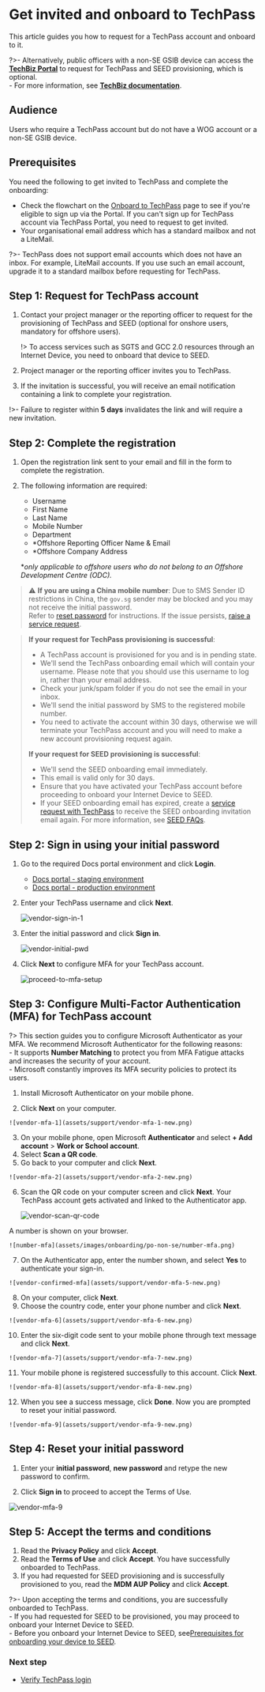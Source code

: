 # Get invited and onboard to TechPass

This article guides you how to request for a TechPass account and onboard to it. 

?>- Alternatively, public officers with a non-SE GSIB device can access the [**TechBiz Portal**](https://portal.techbiz.suite.gov.sg) to request for TechPass and SEED provisioning, which is optional. <br>- For more information, see [**TechBiz documentation**](https://docs.developer.tech.gov.sg/docs/techbiz-documentation/).


## Audience

Users who require a TechPass account but do not have a WOG account or a non-SE GSIB device.

## Prerequisites

You need the following to get invited to TechPass and complete the onboarding:

- Check the flowchart on the [Onboard to TechPass](onboard-to-techpass) page to see if you're eligible to sign up via the Portal. If you can't sign up for TechPass account via TechPass Portal, you need to request to get invited.
- Your organisational email address which has a standard mailbox and not a LiteMail.  

?>- TechPass does not support email accounts which does not have an inbox. For example, LiteMail accounts. If you use such an email account, upgrade it to a standard mailbox before requesting for TechPass.


## Step 1: Request for TechPass account

1. Contact your project manager or the reporting officer to request for the provisioning of TechPass and SEED (optional for onshore users, mandatory for offshore users).

   !> To access services such as SGTS and GCC 2.0 resources through an Internet Device, you need to onboard that device to SEED.

2. Project manager or the reporting officer invites you to TechPass.

3. If the invitation is successful, you will receive an email notification containing a link to complete your registration.

  !>- Failure to register within **5 days** invalidates the link and will require a new invitation.

## Step 2: Complete the registration
1. Open the registration link sent to your email and fill in the form to complete the registration. 
2. The following information are required:
    - Username
    - First Name
    - Last Name
    - Mobile Number
    - Department
    - *Offshore Reporting Officer Name & Email
    - *Offshore Company Address
    
    **only applicable to offshore users who do not belong to an Offshore Development Centre (ODC).*
> ⚠️ **If you are using a China mobile number**: Due to SMS Sender ID restrictions in China, the `gov.sg` sender may be blocked and you may not receive the initial password.  
> Refer to [reset password](reset-password.md) for instructions. If the issue persists, [raise a service request](https://go.gov.sg/seed-techpass-support).

  
> **If your request for TechPass provisioning is successful**:
>
>- A TechPass account is provisioned for you and is in pending state.
>- We'll send the TechPass onboarding email which will contain your username. Please note that you should use this username to log in, rather than your email address.
>- Check your junk/spam folder if you do not see the email in your inbox.
>- We'll send the initial password by SMS to the registered mobile number.
>- You need to activate the account within 30 days, otherwise we will terminate your TechPass account and you will need to make a new account provisioning request again.
>
> **If your request for SEED provisioning is successful**:
>
>- We'll send the SEED onboarding email immediately.
>- This email is valid only for 30 days.
>- Ensure that you have activated your TechPass account before proceeding to onboard your Internet Device to SEED.
>- If your SEED onboarding email has expired, create a [service request with TechPass](https://go.gov.sg/seed-techpass-support) to receive the SEED onboarding invitation email again. For more information, see [SEED FAQs](https://docs.developer.tech.gov.sg/docs/security-suite-for-engineering-endpoint-devices/faqs/seed-faq-general).

## Step 2: Sign in using your initial password

1. Go to the required Docs portal environment and click **Login**.

    - [Docs portal - staging environment](https://stg.docs.developer.tech.gov.sg/)
    - [Docs portal - production environment](https://docs.developer.tech.gov.sg/)
2. Enter your TechPass username and click **Next**.

   ![vendor-sign-in-1](assets/support/Vendor_email.png)
3. Enter the initial password and click **Sign in**.

   ![vendor-initial-pwd](assets/support/vendor-initial-password.png)
4. Click **Next** to configure MFA for your TechPass account. 

   ![proceed-to-mfa-setup](assets/support/more-info-required.png ':size=500')




## Step 3: Configure Multi-Factor Authentication (MFA) for TechPass account

?> This section guides you to configure Microsoft Authenticator as your MFA. We recommend Microsoft Authenticator for the following reasons:<br>- It supports **Number Matching** to protect you from MFA Fatigue attacks and increases the security of your account.<br>- Microsoft constantly improves its MFA security policies to protect its users.


  1. Install Microsoft Authenticator on your mobile phone.

  2. Click **Next** on your computer. 

    ![vendor-mfa-1](assets/support/vendor-mfa-1-new.png)

  3. On your mobile phone, open Microsoft **Authenticator** and select **+ Add account** > **Work or School account**.
  4. Select **Scan a QR code**.
  5. Go back to your computer and click **Next**.

    ![vendor-mfa-2](assets/support/vendor-mfa-2-new.png)

  6. Scan the QR code on your computer screen and click **Next**. Your TechPass account gets activated and linked to the Authenticator app.

     ![vendor-scan-qr-code](assets/support/vendor-mfa-3-new.png)

   A number is shown on your browser.
   
    ![number-mfa](assets/images/onboarding/po-non-se/number-mfa.png)

  7. On the Authenticator app, enter the number shown, and select **Yes** to authenticate your sign-in. 
   
    ![vendor-confirmed-mfa](assets/support/vendor-mfa-5-new.png)

  8. On your computer, click **Next**.
  9. Choose the country code, enter your phone number and click **Next**.
  
    ![vendor-mfa-6](assets/support/vendor-mfa-6-new.png)

  10. Enter the six-digit code sent to your mobile phone through text message and click **Next**.

    ![vendor-mfa-7](assets/support/vendor-mfa-7-new.png)

  11. Your mobile phone is registered successfully to this account. Click **Next**.

    ![vendor-mfa-8](assets/support/vendor-mfa-8-new.png)

  12. When you see a success message, click **Done**. Now you are prompted to reset your initial password.

    ![vendor-mfa-9](assets/support/vendor-mfa-9-new.png)

## Step 4: Reset your initial password

 1. Enter your **initial password**, **new password** and retype the new password to confirm.

  2. Click **Sign in** to proceed to accept the Terms of Use.

  ![vendor-mfa-9](assets/support/vendor-update-initial-password.png)


## Step 5: Accept the terms and conditions

1. Read the **Privacy Policy** and click **Accept**.
2. Read the **Terms of Use** and click **Accept**. You have successfully onboarded to TechPass.
3. If you had requested for SEED provisioning and is successfully provisioned to you, read the **MDM AUP Policy** and click **Accept**.

  ?>- Upon accepting the terms and conditions, you are successfully onboarded to TechPass.<br>- If you had requested for SEED to be provisioned, you may proceed to onboard your Internet Device to SEED.<br>- Before you onboard your Internet Device to SEED, see[Prerequisites for onboarding your device to SEED](https://docs.developer.tech.gov.sg/docs/security-suite-for-engineering-endpoint-devices/#/prerequisites-for-onboarding).

### Next step

- [Verify TechPass login](log-in-with-techpass#log-in-to-a-service-using-your-techpass-account)


